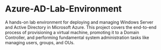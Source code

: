 # Azure-AD-Lab-Environment
A hands-on lab environment for deploying and managing Windows Server and Active Directory in Microsoft Azure. This project covers the end-to-end process of provisioning a virtual machine, promoting it to a Domain Controller, and performing fundamental system administration tasks like managing users, groups, and OUs.
